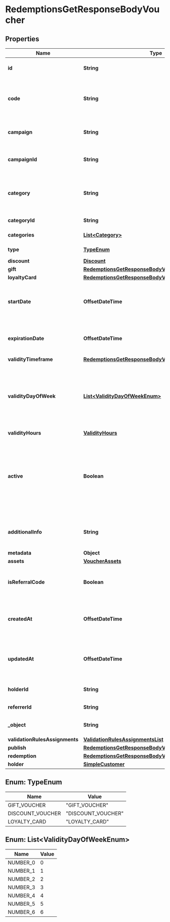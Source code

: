 

# RedemptionsGetResponseBodyVoucher


## Properties

| Name | Type | Description | Notes |
|------------ | ------------- | ------------- | -------------|
|**id** | **String** | Assigned by the Voucherify API, identifies the voucher. |  [optional] |
|**code** | **String** | A code that identifies a voucher. Pattern can use all letters of the English alphabet, Arabic numerals, and special characters. |  [optional] |
|**campaign** | **String** | A unique campaign name, identifies the voucher&#39;s parent campaign. |  [optional] |
|**campaignId** | **String** | Assigned by the Voucherify API, identifies the voucher&#39;s parent campaign. |  [optional] |
|**category** | **String** | Tag defining the category that this voucher belongs to. Useful when listing vouchers using the List Vouchers endpoint. |  [optional] |
|**categoryId** | **String** | Unique category ID assigned by Voucherify. |  [optional] |
|**categories** | [**List&lt;Category&gt;**](Category.md) | Contains details about the category. |  [optional] |
|**type** | [**TypeEnum**](#TypeEnum) | Defines the type of the voucher.  |  [optional] |
|**discount** | [**Discount**](Discount.md) |  |  [optional] |
|**gift** | [**RedemptionsGetResponseBodyVoucherGift**](RedemptionsGetResponseBodyVoucherGift.md) |  |  [optional] |
|**loyaltyCard** | [**RedemptionsGetResponseBodyVoucherLoyaltyCard**](RedemptionsGetResponseBodyVoucherLoyaltyCard.md) |  |  [optional] |
|**startDate** | **OffsetDateTime** | Activation timestamp defines when the code starts to be active in ISO 8601 format. Voucher is *inactive before* this date.  |  [optional] |
|**expirationDate** | **OffsetDateTime** | Expiration timestamp defines when the code expires in ISO 8601 format.  Voucher is *inactive after* this date. |  [optional] |
|**validityTimeframe** | [**RedemptionsGetResponseBodyVoucherValidityTimeframe**](RedemptionsGetResponseBodyVoucherValidityTimeframe.md) |  |  [optional] |
|**validityDayOfWeek** | [**List&lt;ValidityDayOfWeekEnum&gt;**](#List&lt;ValidityDayOfWeekEnum&gt;) | Integer array corresponding to the particular days of the week in which the voucher is valid.  - &#x60;0&#x60; Sunday - &#x60;1&#x60; Monday - &#x60;2&#x60; Tuesday - &#x60;3&#x60; Wednesday - &#x60;4&#x60; Thursday - &#x60;5&#x60; Friday - &#x60;6&#x60; Saturday |  [optional] |
|**validityHours** | [**ValidityHours**](ValidityHours.md) |  |  [optional] |
|**active** | **Boolean** | A flag to toggle the voucher on or off. You can disable a voucher even though it&#39;s within the active period defined by the &#x60;start_date&#x60; and &#x60;expiration_date&#x60;.    - &#x60;true&#x60; indicates an *active* voucher - &#x60;false&#x60; indicates an *inactive* voucher |  [optional] |
|**additionalInfo** | **String** | An optional field to keep any extra textual information about the code such as a code description and details. |  [optional] |
|**metadata** | **Object** |  |  [optional] |
|**assets** | [**VoucherAssets**](VoucherAssets.md) |  |  [optional] |
|**isReferralCode** | **Boolean** | Flag indicating whether this voucher is a referral code; &#x60;true&#x60; for campaign type &#x60;REFERRAL_PROGRAM&#x60;. |  [optional] |
|**createdAt** | **OffsetDateTime** | Timestamp representing the date and time when the voucher was created. The value is shown in the ISO 8601 format. |  [optional] |
|**updatedAt** | **OffsetDateTime** | Timestamp representing the date and time when the voucher was last updated in ISO 8601 format. |  [optional] |
|**holderId** | **String** | Unique identifier of the customer who owns the voucher. |  [optional] |
|**referrerId** | **String** | Unique identifier of the referring person. |  [optional] |
|**_object** | **String** | The type of the object represented by JSON. Default is &#x60;voucher&#x60;. |  [optional] |
|**validationRulesAssignments** | [**ValidationRulesAssignmentsList**](ValidationRulesAssignmentsList.md) |  |  [optional] |
|**publish** | [**RedemptionsGetResponseBodyVoucherPublish**](RedemptionsGetResponseBodyVoucherPublish.md) |  |  [optional] |
|**redemption** | [**RedemptionsGetResponseBodyVoucherRedemption**](RedemptionsGetResponseBodyVoucherRedemption.md) |  |  [optional] |
|**holder** | [**SimpleCustomer**](SimpleCustomer.md) |  |  [optional] |



## Enum: TypeEnum

| Name | Value |
|---- | -----|
| GIFT_VOUCHER | &quot;GIFT_VOUCHER&quot; |
| DISCOUNT_VOUCHER | &quot;DISCOUNT_VOUCHER&quot; |
| LOYALTY_CARD | &quot;LOYALTY_CARD&quot; |



## Enum: List&lt;ValidityDayOfWeekEnum&gt;

| Name | Value |
|---- | -----|
| NUMBER_0 | 0 |
| NUMBER_1 | 1 |
| NUMBER_2 | 2 |
| NUMBER_3 | 3 |
| NUMBER_4 | 4 |
| NUMBER_5 | 5 |
| NUMBER_6 | 6 |



